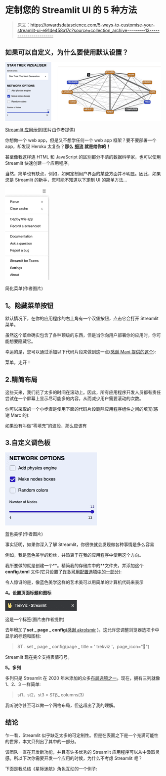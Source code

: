 # 定制您的 Streamlit UI 的 5 种方法

> 原文：<https://towardsdatascience.com/5-ways-to-customise-your-streamlit-ui-e914e458a17c?source=collection_archive---------13----------------------->

## 如果可以自定义，为什么要使用默认设置？

![](img/44897f2d9e0737379b0615cc79a507a1.png)

[Streamlit 应用示例](https://trekviz.com/)(图片由作者提供)

你想做一个 web app，但是又不想学任何一个 web app 框架？要不要部署一个 app，却发现 Heroku 太复杂？**那么** [**细流**](http://streamlit.io/) **就是给你的！**

甚至像我这样连 HTML 和 JavaScript 的区别都分不清的数据科学家，也可以使用 Streamlit 快速创建一个应用程序。

当然，简单也有缺点，例如，如何定制用户界面的某些方面并不明显。因此，如果您是 Streamlit 的新手，您可能不知道以下定制 UI 的简单方法…

![](img/5134d9c736f5c29765f8066468797c11.png)

简化菜单(作者图片)

## **1。隐藏菜单按钮**

默认情况下，在你的应用程序的右上角有一个汉堡按钮，点击它会打开 Streamlit 菜单。

虽然这个菜单确实包含了各种顶级的东西，但是当你向用户部署你的应用时，你可能想要隐藏它。

幸运的是，您可以通过添加以下代码片段来做到这一点([感谢 Mani 提供的这个](https://discuss.streamlit.io/t/how-do-i-hide-remove-the-menu-in-production/362/9)):

菜单，走开！

## 2.精简布局

这些天来，我们花了太多的时间在滚动上。因此，所有应用程序开发人员都有责任尝试在一个屏幕上显示尽可能多的内容，从而减少用户需要滚动的次数。

你可以采取的一个小步骤是使用下面的代码片段删除应用程序组件之间的填充(感谢 Marc 的):

如果没有叫做“零填充”的波段，那么应该有

## 3.自定义调色板

![](img/af441ab0726eda9a10ccd7e92d534d12.png)

蓝色美学(作者图片)

事实证明，如果你深入了解 Streamlit，你很快就会发现做各种事情是多么容易

例如，我是蓝色美学的粉丝，并热衷于在我的应用程序中使用这个方向。

我所要做的就是创建一个**。精简我的存储库中的**文件夹，并添加这个 **config.toml** 文件(它只设置了[许多可用配置选项中的一部分](https://docs.streamlit.io/en/stable/streamlit_configuration.html)):

令人惊讶的是，像蓝色美学这样的艺术美可以用简单的计算机代码来表示

**4。设置页面标题和图标**

![](img/ff5d8ae4d597ea37d7724832c2913c9a.png)

这是一个标签(图片由作者提供)

去年增加了**set _ page _ config**([感谢 akrolsmir](https://github.com/streamlit/streamlit/issues/1770#issue-666966510) )。这允许您调整浏览器选项卡中显示的标题和图标:

> ST . set _ page _ config(page _ title = ' trekviz '，page_icon="🖖")

Streamlit 现在完全支持表情符号。

**5。多列**

多列只是 Streamlit 在 2020 年末添加的众多[布局选项之一](https://blog.streamlit.io/introducing-new-layout-options-for-streamlit/)。现在，拥有三列就像 1、2、3 一样简单:

> st1，st2，st3 = STβ_ columns(3)

我听说你甚至可以做一个网格布局，但这超出了我的理解。

## 结论

乍一看，Streamlit 似乎缺乏太多的可定制性。但是在表面之下是一个充满可能性的世界，本文只列出了其中的一部分。

该团队一直在开发新功能，并且有许多优秀的 Streamlit 应用程序可以从中汲取灵感。所以下次你需要开发一个应用的时候，为什么不考虑 Streamlit 呢？

下面是我总结《星际迷航》角色互动的一个例子:

 